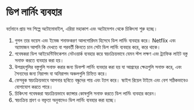 # ডিপ লার্নিং ব্যবহার



বর্তমানে প্রায় সব শিল্পে অটোমোবাইল, এরিয়া মহাকাশ এবং অটোমেশন থেকে চিকিৎসা শুরু হচ্ছে।

1. গুগল তার ভয়েস এবং ইমেজ শনাক্তকরণ আলগোরিদম হিসেবে ডিপ লার্নিং ব্যবহার করে। Netflix এবং অ্যামাজন আপনি কি দেখতে বা পরবর্তী কিনতে চান সেটা ডিপ লার্নিং ব্যবহার করে, করে থাকে। 
2. গবেষকরা ডিপ আইডেন্টিফিকেশন নেটওয়ার্ক ব্যবহার করে স্বয়ংক্রিয়ভাবে যেমন স্টপ লক্ষণ এবং ট্র্যাফিক লাইট বস্তু সনাক্ত করতে ব্যবহার করা হয়। 
3. উপগ্রহগুলির বস্তুগুলি সনাক্ত করার জন্য ডিফল্ট লার্নিং ব্যবহার করা হয় যা আগ্রহের ক্ষেত্রগুলি সনাক্ত করে, এবং সৈন্যদের জন্য নিরাপদ বা অনিরাপদ অঞ্চলগুলি চিহ্নিত করে।
4. ফেসবুক স্বয়ংক্রিয়ভাবে আপনার ছবিতে বন্ধুদের পায় এবং ট্যাগ করে। স্কাইপ রিয়েল টাইমে এবং বেশ সঠিকভাবেও যোগাযোগ করতে পারে। 
5. চিকিৎসা গবেষকরা স্বয়ংক্রিয়ভাবে ক্যান্সার কোষগুলি সনাক্ত করতে ডিপ লার্নিং ব্যবহার করেন। 
6. স্বয়ংক্রিয় শ্রবণ ও বক্তৃতা অনুবাদেও ডিপ লার্নিং ব্যবহার করা হচ্ছে।

